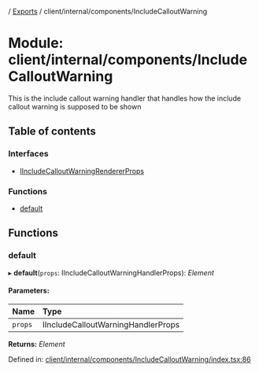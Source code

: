 [](../README.md) / [Exports](../modules.md) / client/internal/components/IncludeCalloutWarning

# Module: client/internal/components/IncludeCalloutWarning

This is the include callout warning handler that handles how the include callout warning
is supposed to be shown

## Table of contents

### Interfaces

- [IIncludeCalloutWarningRendererProps](../interfaces/client_internal_components_includecalloutwarning.iincludecalloutwarningrendererprops.md)

### Functions

- [default](client_internal_components_includecalloutwarning.md#default)

## Functions

### default

▸ **default**(`props`: IIncludeCalloutWarningHandlerProps): *Element*

#### Parameters:

Name | Type |
:------ | :------ |
`props` | IIncludeCalloutWarningHandlerProps |

**Returns:** *Element*

Defined in: [client/internal/components/IncludeCalloutWarning/index.tsx:86](https://github.com/onzag/itemize/blob/3efa2a4a/client/internal/components/IncludeCalloutWarning/index.tsx#L86)
